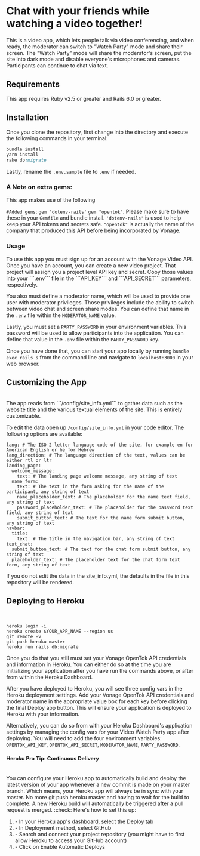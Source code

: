 <h1>Chat with your friends while watching a video together!</h1>

This is a video app, which lets people talk via video conferencing, and when ready, the moderator can switch to "Watch Party" mode and share their screen. The "Watch Party" mode will share the moderator's screen, put the site into dark mode and disable everyone's microphones and cameras. Participants can continue to chat via text.

<h2>Requirements</h2>
This app requires Ruby v2.5 or greater and Rails 6.0 or greater.

<h2>Installation</h2>
Once you clone the repository, first change into the directory and execute the following commands in your terminal:
<br>

```ruby
bundle install
yarn install
rake db:migrate
```

Lastly, rename the ```.env.sample``` file to ```.env``` if needed.

<h3>A Note on extra gems:</h3>

This app makes use of the following 

```#Added gems```: ```gem 'dotenv-rails'``` ```gem "opentok"```. Please make sure to have these in your  ```Gemfile``` and bundle install. ```'dotenv-rails'``` is used to help keep your API tokens and secrets safe. ```"opentok"``` is actually the name of the company that produced this API before being incorporated by Vonage.

<h3>Usage</h3>
To use this app you must sign up for an account with the Vonage Video API. Once you have an account, you can create a new video project. That project will assign you a project level API key and secret. Copy those values into your ```.env``` file in the ```API_KEY``` and ```API_SECRET``` parameters, respectively.

You also must define a moderator name, which will be used to provide one user with moderator privileges. Those privileges include the ability to switch between video chat and screen share modes. You can define that name in the ```.env``` file within the ```MODERATOR_NAME``` value.

Lastly, you must set a ```PARTY_PASSWORD``` in your environment variables. This password will be used to allow participants into the application. You can define that value in the ```.env``` file within the ```PARTY_PASSWORD``` key.

Once you have done that, you can start your app locally by running ```bundle exec rails s``` from the command line and navigate to ```localhost:3000``` in your web browser.

<h2>Customizing the App</h2>
<br>
The app reads from ```/config/site_info.yml``` to gather data such as the website title and the various textual elements of the site. This is entirely customizable.

To edit the data open up ```/config/site_info.yml``` in your code editor. The following options are available:

```
lang: # The ISO 2 letter language code of the site, for example en for American English or he for Hebrew
lang_direction: # The language direction of the text, values can be either rtl or ltr
landing_page:
  welcome_message:
    text: # The landing page welcome message, any string of text
  name_form:
    text: # The text in the form asking for the name of the participant, any string of text
    name_placeholder_text: # The placeholder for the name text field, any string of text
    password_placeholder_text: # The placeholder for the password text field, any string of text
    submit_button_text: # The text for the name form submit button, any string of text
navbar:
  title:
    text: # The title in the navigation bar, any string of text
text_chat:
  submit_button_text: # The text for the chat form submit button, any string of text
  placeholder_text: # The placeholder text for the chat form text form, any string of text
 ```
 
If you do not edit the data in the site_info.yml, the defaults in the file in this repository will be rendered.

<h2>Deploying to Heroku</h2>
<br>

```
heroku login -i
heroku create $YOUR_APP_NAME --region us
git remote -v
git push heroku master
heroku run rails db:migrate
```

Once you do that you still must set your Vonage OpenTok API credentials and information in Heroku. You can either do so at the time you are initializing your application after you have run the commands above, or after from within the Heroku Dashboard.

After you have deployed to Heroku, you will see three config vars in the Heroku deployment settings. Add your Vonage OpenTok API credentials and moderator name in the appropriate value box for each key before clicking the final Deploy app button. This will ensure your application is deployed to Heroku with your information.

Alternatively, you can do so from with your Heroku Dashboard's application settings by managing the config vars for your Video Watch Party app after deploying. You will need to add the four environment variables: ```OPENTOK_API_KEY```, ```OPENTOK_API_SECRET```, ```MODERATOR_NAME```, ```PARTY_PASSWORD```.

<h4>Heroku Pro Tip: Continuous Delivery</h4>
<br>
You can configure your Heroku app to automatically build and deploy the latest version of your app whenever a new commit is made on your master branch. Which means, your Heroku app will always be in sync with your master. No more git push heroku master and having to wait for the build to complete. A new Heroku build will automatically be triggered after a pull request is merged.
:check: Here's how to set this up:
<br>
<ol>
  <li>- In your Heroku app's dashboard, select the Deploy tab</li>
  <li>- In Deployment method, select GitHub</li>
  <li>- Search and connect your project repository (you might have to first allow Heroku to access your GitHub account)</li>
  <li>- Click on Enable Automatic Deploys</li>
</ol>
